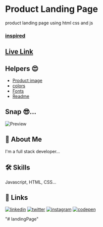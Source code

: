 
# Product Landing Page 

product landing page using html css and js

### [inspired](https://www.instagram.com/p/CjAiI-dDIsO/)

## [Live Link](https://prasoonmohan-product-landing.netlify.app/)

## Helpers 😍

 - [Product image](https://www.google.com/search?q=sony+headphones+images&sxsrf=ALiCzsbPS5oOUqlzvlMOyWSP00-4I-jWOA:1664380692215&source=lnms&tbm=isch&sa=X&ved=2ahUKEwjjwbif7bf6AhUIAN4KHclHD70Q_AUoAnoECAEQBA&biw=1366&bih=565&dpr=1)
 - [colors](https://colorhunt.co/)
 - [Fonts](https://fonts.google.com/)
 - [Readme](https://readme.so/)


## Snap 😎...

![Preview](./assets/images/preview.png)



## 🚀 About Me
I'm a full stack developer...



## 🛠 Skills
Javascript, HTML, CSS...


## 🔗 Links


[![linkedin](https://img.shields.io/badge/linkedin-white?style=for-the-badge&logo=linkedin&logoColor=blue)](https://www.linkedin.com/in/prasoon-mohan//)
[![twitter](https://img.shields.io/badge/twitter-white?style=for-the-badge&logo=twitter&logoColor=blue)](https://twitter.com/mohan_prasoon)
[![instagram](https://img.shields.io/badge/instagram-white?style=for-the-badge&logo=instagram&logoColor=purple)](https://twitter.com/mohan_prasoon)
[![codepen](https://img.shields.io/badge/codepen-white?style=for-the-badge&logo=codepen&logoColor=black)](https://codepen.io/prasoonmohan)
 
"# landingPage" 
